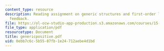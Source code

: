 ```yaml
---
content_type: resource
description: Reading assignment on generic structures and first-order linear positive
  feedback.
file: https://ol-ocw-studio-app-production.s3.amazonaws.com/courses/15-988-system-dynamics-self-study-fall-1998-spring-1999/0ebb7c6c5b5587fb1e24712aebe4d1bd_genericpositive.pdf
file_type: application/pdf
resourcetype: Document
title: genericpositive.pdf
uid: 0ebb7c6c-5b55-87fb-1e24-712aebe4d1bd
---
```

